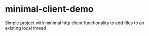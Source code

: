 # minimal-client-demo
Simple project with minimal http client functionality to add files to an existing local thread
